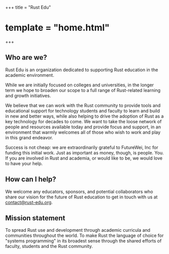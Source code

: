 +++
title = "Rust Edu"
# template = "home.html"
+++

## Who are we?

Rust Edu is an organization dedicated to supporting Rust education in the academic environment.

While we are initially focused on colleges and universities, in the longer term we hope to broaden our scope to a full range of Rust-related learning and growth initiatives.

We believe that we can work with the Rust community to provide tools and educational support for technology students and faculty to learn and build in new and better ways, while also helping to drive the adoption of Rust as a key technology for decades to come. We want to take the loose network of people and resources available today and provide focus and support, in an environment that warmly welcomes all of those who wish to work and play in this grand endeavor.

Success is not cheap: we are extraordinarily grateful to FutureWei, Inc for funding this initial work. Just as important as money, though, is people. You. If you are involved in Rust and academia, or would like to be, we would love to have your help.

## How can I help?

We welcome any educators, sponsors, and potential collaborators who share our vision for the future of Rust education to get in touch with us at <a href="mailto:contact@rust-edu.org">contact@rust-edu.org</a>.

## Mission statement

To spread Rust use and development through academic curricula and communities throughout the world. To make Rust the language of choice for "systems programming" in its broadest sense through the shared efforts of faculty, students and the Rust community.
